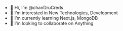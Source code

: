 - 👋 Hi, I’m @chanDruCreds
- 👀 I’m interested in New Technologies, Development
- 🌱 I’m currently learning Next.js, MongoDB
- 💞️ I’m looking to collaborate on Anything

<!---
chanDruCreds/chanDruCreds is a ✨ special ✨ repository because its `README.md` (this file) appears on your GitHub profile.
You can click the Preview link to take a look at your changes.
--->
